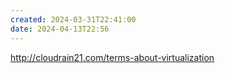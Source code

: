 ```yaml
---
created: 2024-03-31T22:41:00
date: 2024-04-13T22:56
---
```

http://cloudrain21.com/terms-about-virtualization